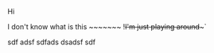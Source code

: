 Hi 

I don't know what is this ~~~~~~~
  !~~~~~~~~I'm just playing around~~~~~~~~~`
  
  sdf  adsf sdfads  dsadsf  sdf 
  
